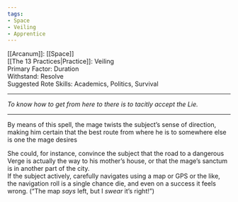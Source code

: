```yaml
---
tags:
- Space
- Veiling
- Apprentice
---
```


[[Arcanum]]: [[Space]]\
[[The 13 Practices|Practice]]: Veiling\
Primary Factor: Duration\
Withstand: Resolve\
Suggested Rote Skills: Academics, Politics, Survival

---

_To know how to get from here to there is to tacitly accept the Lie._

---

By means of this spell, the mage twists the subject’s sense of direction, making him certain that the best route from where he is to somewhere else is one the mage desires

She could, for instance, convince the subject that the road to a dangerous Verge is actually the way to his mother’s house, or that the mage’s sanctum is in another part of the city.\
If the subject actively, carefully navigates using a map or GPS or the like, the navigation roll is a single chance die, and even on a success it feels wrong. (“The map _says_ left, but I _swear_ it’s right!”)